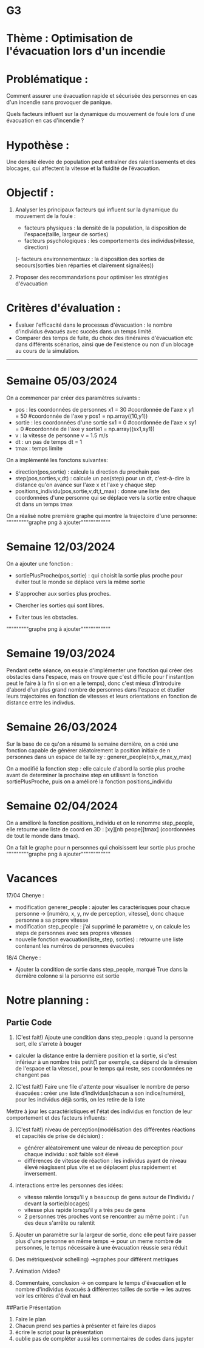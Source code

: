 # G3

# Thème : Optimisation de l'évacuation lors d'un incendie

# Problématique : 
Comment assurer une évacuation rapide et sécurisée des personnes en cas d'un incendie sans provoquer de panique.

Quels facteurs influent sur la dynamique du mouvement de foule lors d'une évacuation en cas d'incendie ?

# Hypothèse : 
Une densité élevée de population peut entraîner des ralentissements et des blocages, qui affectent la vitesse et la fluidité de l’évacuation.

# Objectif :
1. Analyser les principaux facteurs qui influent sur la dynamique du mouvement de la foule :
    - facteurs physiques : la densité de la population, la disposition de l'espace(taille, largeur de sorties)
    - facteurs psychologiques : les comportements des individus(vitesse, direction)
  
    (- facteurs environnementaux : la disposition des sorties de secours(sorties bien réparties et clairement signalées))

2. Proposer des recommandations pour optimiser les stratégies d'évacuation

# Critères d'évaluation :
- Évaluer l'efficacité dans le processus d'évacuation : le nombre d'individus évacués avec succès dans un temps limité.
- Comparer des temps de fuite, du choix des itinéraires d'évacuation etc dans différents scénarios, ainsi que de l'existence ou non d'un blocage au cours de la simulation.

-------------------------------------------------------------------------


# Semaine 05/03/2024
On a commencer par créer des paramètres suivants :
- pos : les coordonnées de personnes
  x1 = 30 #coordonnée de l'axe x
  y1 = 50 #coordonnée de l'axe y
  pos1 = np.array((10,y1))
- sortie : les coordonnées d'une sortie
  sx1 = 0 #coordonnée de l'axe x
  sy1 = 0 #coordonnée de l'axe y
  sortie1 = np.array((sx1,sy1))
- v : la vitesse de personne
  v = 1.5 m/s
- dt : un pas de temps
  dt = 1
- tmax : temps limite

On a implémenté les fonctons suivantes:
- direction(pos,sortie) : calcule la direction du prochain pas
- step(pos,sorties,v,dt) : calcule un pas(step) pour un dt, c'est-à-dire la distance qu'on avance sur l'axe x et l'axe y chaque step
- positions_individu(pos,sortie,v,dt,t_max) : donne une liste des coordonnées d'une personne qui se déplace vers la sortie entre chaque dt dans un temps tmax

On a réalisé notre première graphe qui montre la trajectoire d'une personne:
"""""""""graphe png à ajouter""""""""""""


# Semaine 12/03/2024
On a ajouter une fonction : 
- sortiePlusProche(pos,sortie) : qui choisit la sortie plus proche pour éviter tout le monde se déplace vers la même sortie
  
- S'approcher aux sorties plus proches.
- Chercher les sorties qui sont libres.
- Eviter tous les obstacles.

"""""""""graphe png à ajouter""""""""""""



# Semaine 19/03/2024
Pendant cette séance, on essaie d'implémenter une fonction qui créer des obstacles dans l'espace, mais on trouve que c'est difficile pour l'instant(on peut le faire à la fin si on en a le temps), donc c'est mieux d'introduire d'abord d'un plus grand nombre de personnes dans l'espace et étudier leurs trajectoires en fonction de vitesses et leurs orientations en fonction de distance entre les indivdus.



# Semaine 26/03/2024
Sur la base de ce qu'on a résumé la semaine dernière, on a créé une fonction capable de générer aléatoirement la position initiale de n personnes dans un espace de taille xy : generer_people(nb,x_max,y_max)

On a modifié la fonction step : elle calcule d'abord la sortie plus proche avant de determiner la prochaine step en utilisant la fonction sortiePlusProche, puis on a amélioré la fonction positions_individu



# Semaine 02/04/2024
On a amélioré la fonction positions_individu et on le renomme step_people, elle retourne une liste de coord en 3D : [xy][nb peope][tmax] (coordonnées de tout le monde dans tmax). 

On a fait le graphe pour n personnes qui choisissent leur sortie plus proche
"""""""""graphe png à ajouter""""""""""""


# Vacances
17/04 Chenye :
- modification generer_people : ajouter les caractérisques pour chaque personne -> [numéro, x, y, nv de perception, vitesse], donc chaque personne a sa propre vitesse
- modification step_people : j'ai supprimé le paramètre v, on calcule les steps de personnes avec ses propres vitesses
- nouvelle fonction evacuation(liste_step, sorties) : retourne une liste contenant les numéros de personnes évacuées

18/4 Chenye :
- Ajouter la condition de sortie dans step_people, marqué True dans la dernière colonne si la personne est sortie


# Notre planning :

## Partie Code
1. (C'est fait!) Ajoute une condition dans step_people : quand la personne sort, elle s'arrete à bouger
  - calculer la distance entre la dernière position et la sortie, si c'est inférieur à un nombre très petit(1 par exemple, ca dépend de la dimesion de l'espace et la vitesse), pour le temps qui reste, ses coordonnées ne changent pas


2. (C'est fait!) Faire une file d'attente pour visualiser le nombre de perso évacuées : créer une liste d'individus(chacun a son indice/numéro), pour les individus déjà sortis, on les retire de la liste


Mettre à jour les caractéristiques et l'état des individus en fonction de leur comportement et des facteurs influents:

3. (C'est fait!) niveau de perception(modélisation des différentes réactions et capacités de prise de décision) :
    - générer aléatoirement une valeur de niveau de perception pour chaque individu : soit faible soit élevé
    - différences de vitesse de réaction :  les individus ayant de niveau élevé réagissent plus vite et se déplacent plus rapidement et inversement.

4. interactions entre les personnes
   des idées:
    - vitesse ralentie lorsqu'il y a beaucoup de gens autour de l'individu / devant la sortie(blocages)
    - vitesse plus rapide lorsqu'il y a très peu de gens
    - 2 personnes très proches vont se rencontrer au même point : l'un des deux s'arrête ou ralentit


5. Ajouter un paramètre sur la largeur de sortie, donc elle peut faire passer plus d'une personne en même temps
   -> pour un meme nombre de personnes, le temps nécessaire à une évacuation réussie sera réduit

7. Des métriques(voir schelling) ->graphes pour différent metriques

8. Animation /video?

9. Commentaire, conclusion
-> on compare le temps d'évacuation et le nombre d'individus évacués à différentes tailles de sortie
-> les autres voir les critères d'éval en haut



##Partie Présentation
1. Faire le plan
2. Chacun prend ses parties à présenter et faire les diapos
3. écrire le script pour la présentation
4. oublie pas de compléter aussi les commentaires de codes dans jupyter

